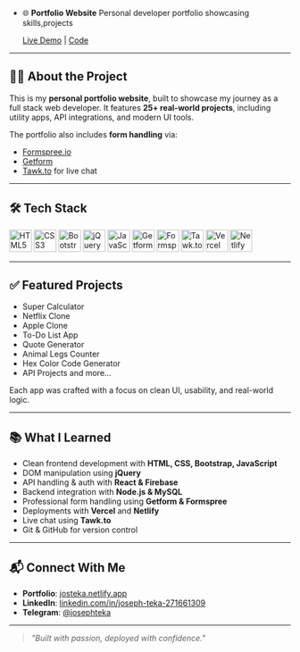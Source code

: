 - 🌐 **Portfolio Website**
  Personal developer portfolio showcasing skills,projects
 
  [Live Demo](https://josteka.netlify.app) | [Code](https://github.com/Josy216/final-port)

---

## 🧑‍💻 About the Project

This is my **personal portfolio website**, built to showcase my journey as a full stack web developer. It features **25+ real-world projects**, including utility apps, API integrations, and modern UI tools.

The portfolio also includes **form handling** via:

- [Formspree.io](https://formspree.io/)
- [Getform](https://getform.io/)
- [Tawk.to](https://www.tawk.to/) for live chat

---

## 🛠️ Tech Stack

<p align="left">
  <img src="https://cdn.jsdelivr.net/gh/devicons/devicon/icons/html5/html5-original.svg" width="40" alt="HTML5" />
  <img src="https://cdn.jsdelivr.net/gh/devicons/devicon/icons/css3/css3-original.svg" width="40" alt="CSS3" />
  <img src="https://cdn.jsdelivr.net/gh/devicons/devicon/icons/bootstrap/bootstrap-original.svg" width="40" alt="Bootstrap" />
  <img src="https://cdn.jsdelivr.net/gh/devicons/devicon/icons/jquery/jquery-original.svg" width="40" alt="jQuery" />
  <img src="https://cdn.jsdelivr.net/gh/devicons/devicon/icons/javascript/javascript-original.svg" width="40" alt="JavaScript" />
  <img src="https://www.vectorlogo.zone/logos/getformio/getformio-icon.svg" width="40" alt="Getform" />
  <img src="https://avatars.githubusercontent.com/u/78625693?s=200&v=4" width="40" alt="Formspree" />
  <img src="https://www.vectorlogo.zone/logos/tawkto/tawkto-icon.svg" width="40" alt="Tawk.to" />
  <img src="https://cdn.jsdelivr.net/gh/devicons/devicon/icons/vercel/vercel-original.svg" width="40" alt="Vercel" />
  <img src="https://www.vectorlogo.zone/logos/netlify/netlify-icon.svg" width="40" alt="Netlify" />
</p>

---

## ✅ Featured Projects

- Super Calculator  
- Netflix Clone  
- Apple Clone  
- To-Do List App  
- Quote Generator  
- Animal Legs Counter  
- Hex Color Code Generator  
- API Projects and more...

Each app was crafted with a focus on clean UI, usability, and real-world logic.

---

## 📚 What I Learned

- Clean frontend development with **HTML, CSS, Bootstrap, JavaScript**
- DOM manipulation using **jQuery**
- API handling & auth with **React & Firebase**
- Backend integration with **Node.js & MySQL**
- Professional form handling using **Getform & Formspree**
- Deployments with **Vercel** and **Netlify**
- Live chat using **Tawk.to**
- Git & GitHub for version control

---

## 📬 Connect With Me

- **Portfolio**: [josteka.netlify.app](https://josteka.netlify.app)  
- **LinkedIn**: [linkedin.com/in/joseph-teka-271661309](https://www.linkedin.com/in/joseph-teka-271661309)  
- **Telegram**: [@josephteka](https://t.me/josephteka)  

---

> _"Built with passion, deployed with confidence."_